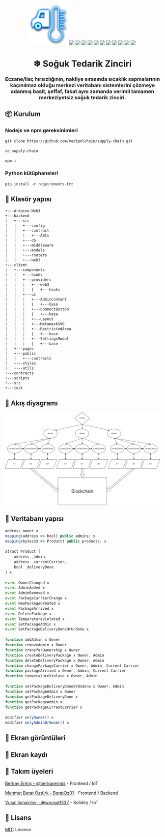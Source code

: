 <div align="center">
<img src="src/cold-chain-logo.png" width=25% />

<img src="https://img.shields.io/badge/license-MIT-blue?style=for-the-badge&logo=appveyor">
<img src="https://img.shields.io/badge/Ethereum-3C3C3D?style=for-the-badge&logo=Ethereum&logoColor=white" />
<img src="https://img.shields.io/badge/MongoDB-%234ea94b.svg?style=for-the-badge&logo=mongodb&logoColor=white" />
<img src="https://img.shields.io/badge/express.js-%23404d59.svg?style=for-the-badge&logo=express&logoColor=%2361DAFB" />
<img src="https://img.shields.io/badge/Next-black?style=for-the-badge&logo=next.js&logoColor=white" />
<img src="https://img.shields.io/badge/node.js-6DA55F?style=for-the-badge&logo=node.js&logoColor=white" />
<img src="https://img.shields.io/badge/react-%2320232a.svg?style=for-the-badge&logo=react&logoColor=%2361DAFB" />
<img src="https://img.shields.io/badge/javascript-%23323330.svg?style=for-the-badge&logo=javascript&logoColor=%23F7DF1E" />
<img src="https://img.shields.io/badge/python-3670A0?style=for-the-badge&logo=python&logoColor=ffdd54" />
<img src="https://img.shields.io/badge/Solidity-%23363636.svg?style=for-the-badge&logo=solidity&logoColor=white" />
<img src="https://img.shields.io/badge/c-%2300599C.svg?style=for-the-badge&logo=c&logoColor=white" />

<h1>❄ Soğuk Tedarik Zinciri</h1>
<h3>Eczane/ilaç hırsızlığının, nakliye sırasında sıcaklık sapmalarının kaçınılmaz olduğu merkezi veritabanı sistemlerini çözmeye adanmış basit, şeffaf, fakat aynı zamanda verimli tamamen merkeziyetsiz soğuk tedarik zinciri.</h3>
</div>

## 📦 Kurulum

### Nodejs ve npm gereksinimleri
```shell
git clone https://github.com/medipolchain/supply-chain.git

cd supply-chain

npm i
```

### Python kütüphaneleri
```shell
pip install -r requirements.txt
```

## 📂 Klasör yapısı
```
+---Arduino-Web3
+---backend
|   +---src
|   |   +---config
|   |   +---contract
|   |   |   +---ABIs
|   |   +---db
|   |   +---middleware
|   |   +---models
|   |   +---routers
|   |   +---web3
+---client
|   +---components
|   |   +---hooks
|   |   +---providers
|   |   |   +---web3
|   |   |   |   +---hooks
|   |   +---ui
|   |   |   +---AdminContent
|   |   |   |   +---base
|   |   |   +---ConnectButton
|   |   |   |   +---base
|   |   |   +---Layout
|   |   |   +---MetamaskSVG
|   |   |   +---RestrictedArea
|   |   |   |   +---base
|   |   |   +---SettingsModal
|   |   |   |   +---base
|   +---pages
|   +---public
|   |   +---contracts
|   +---styles
|   +---utils
+---contracts
+---scripts
+---src
+---test
```

## 📍 Akış diyagramı
![Akış diyagramı](src/diagram.png)

## 📝 Veritabanı yapısı
```js
address owner x
mapping(address => bool) public admins; x
mapping(bytes32 => Product) public products; x

struct Product {
	address _admin,
	address _currentCarrier,
	bool _deliveryDone
} x

event OwnerChanged x 
event AdminAdded x 
event AdminRemoved x
event PackageCarrierChange x
event NewPackageCreated x
event PackageArrived x
event DeletePackage x
event TemperatureViolated x
event SetPackageAdmin x
event SetPackageDeliveryDoneOrUndone x

function addAdmin x Owner
function removeAdmin x Owner
function transferOwnership x Owner
function createDeliveryPackage x Owner, Admin
function deleteDeliveryPackage x Owner, Admin
function changePackageCarrier x Owner, Admin, Current Carrier 
function packageArrived x Owner, Admin, Current Carrier
function temperatureViolate x Owner, Admin

function setPackageDeliveryDoneOrUndone x Owner, Admin
function setPackageAdmin x Owner
function getPackageDeliveryDone x 
function getPackageAdmin x
function getPackageCurrentCarrier x

modifier onlyOwner() x
modifier onlyAdminOrOwner() x
```

## 📸 Ekran görüntüleri

## 🎥 Ekran kaydı

## 🤝 Takım üyeleri
[Berkay Ermiş - @berkayermis](https://github.com/berkayermis) - Frontend / IoT

[Mehmet Berat Öztürk - BeratOz01](https://github.com/BeratOz01) - Frontend / Backend

[Vusal Ismayilov - @woosal1337](https://github.com/woosal1337) - Solidity / IoT

## 📝 Lisans
[MIT](https://opensource.org/licenses/MIT): License